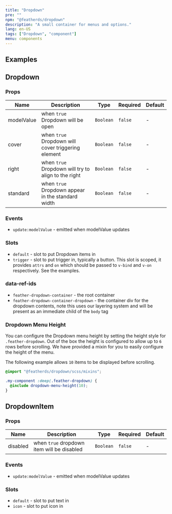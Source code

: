 ```yaml
---
title: "Dropdown"
pre: ""
npm: "@featherds/dropdown"
description: "A small container for menus and options."
lang: en-US
tags: ["Dropdown", "component"]
menu: components
---
```


## Examples

<Dropdown-Examples />

## Dropdown

### Props

| Name       | Description                                         | Type      | Required | Default |
| ---------- | --------------------------------------------------- | --------- | -------- | ------- |
| modelValue | when `true` Dropdown will be open                   | `Boolean` | `false`  | -       |
| cover      | when `true` Dropdown will cover triggering element  | `Boolean` | `false`  | -       |
| right      | when `true` Dropdown will try to align to the right | `Boolean` | `false`  | -       |
| standard   | when `true` Dropdown appear in the standard width   | `Boolean` | `false`  | -       |

### Events

- `update:modelValue` - emitted when modelValue updates

### Slots

- `default` - slot to put Dropdown items in
- `trigger` - slot to put trigger in, typically a button. This slot is scoped, it provides `attrs` and `on` which should be passed to `v-bind` and `v-on` respectively. See the examples.

### data-ref-ids

- `feather-dropdown-container` - the root container
- `feather-dropdown-container-dropdown` - the container div for the dropdown contents, note this uses our layering system and will be present as an immediate child of the `body` tag

### Dropdown Menu Height

You can configure the Dropdown menu height by setting the height style for `.feather-dropdown`. Out of the box the height is configured to allow up to `6` rows before scrolling. We have provided a mixin for you to easily configure the height of the menu.

The following example allows `10` items to be displayed before scrolling.

```scss
@import "@featherds/dropdown/scss/mixins";

.my-component :deep(.feather-dropdown) {
  @include dropdown-menu-height(10);
}
```

## DropdownItem

### Props

| Name     | Description                                | Type      | Required | Default |
| -------- | ------------------------------------------ | --------- | -------- | ------- |
| disabled | when `true` dropdown item will be disabled | `Boolean` | `false`  | -       |

### Events

- `update:modelValue` - emitted when modelValue updates

### Slots

- `default` - slot to put text in
- `icon` - slot to put icon in
